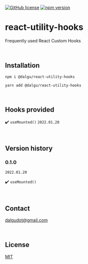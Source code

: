 [![GitHub license](https://img.shields.io/badge/license-MIT-blue.svg)](https://github.com/facebook/react/blob/main/LICENSE)
[![npm version](https://img.shields.io/npm/v/@dalgu/react-utility-hooks.svg)](https://www.npmjs.com/package/@dalgu/react-utility-hooks)

# react-utility-hooks

Frequently used React Custom Hooks

<br/>

## Installation

```
npm i @dalgu/react-utility-hooks
```

```
yarn add @dalgu/react-utility-hooks
```

<br/>

## Hooks provided

✔️ `useMounted()` `2022.01.20`

<br/>

## Version history

### 0.1.0

`2022.01.20`

✔️ `useMounted()`

<br/>

## Contact

[dalgudot@gmail.com](mailto:dalgudot@gmail.com)

<br/>

## License

[MIT](https://github.com/dalgudot/react-toast/blob/main/LICENSE)
